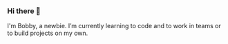 ### Hi there 👋
I'm Bobby, a newbie.
I’m currently learning to code and to work in teams or to build projects on my own.

<!--
**bopcho/bopcho** is a ✨ _special_ ✨ repository because its `README.md` (this file) appears on your GitHub profile.

Here are some ideas to get you started:

- 🔭 I’m currently working on learning to code
- 🌱 I’m currently learning to code
- 👯 I’m looking to collaborate on code
- 🤔 I’m looking for help with code
- 💬 Ask me about code
- 📫 How to reach me: code
- 😄 Pronouns: code
- ⚡ Fun fact: code!
-->
